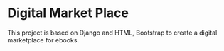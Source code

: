 # Digital Market Place


This project is based on Django and HTML, Bootstrap to create a digital marketplace for ebooks.
